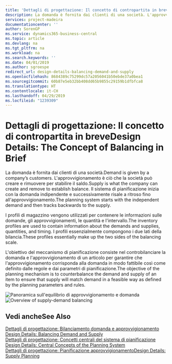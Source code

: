 ```yaml
---
title: 'Dettagli di progettazione: Il concetto di contropartita in breve | Microsoft Docs'
description: La domanda è fornita dai clienti di una società. L'approvvigionamento è ciò che la società può creare e rimuovere per stabilire il saldo. Il sistema di pianificazione inizia con la domanda indipendente e successivamente risale a ritroso fino all'approvvigionamento.
services: project-madeira
documentationcenter: ''
author: SorenGP
ms.service: dynamics365-business-central
ms.topic: article
ms.devlang: na
ms.tgt_pltfrm: na
ms.workload: na
ms.search.keywords: ''
ms.date: 04/01/2019
ms.author: sgroespe
redirect_url: design-details-balancing-demand-and-supply
ms.openlocfilehash: 8684389c75299dc57a2056041b50ebde37a0bea1
ms.sourcegitcommit: 60b87e5eb32bb408dd65b9855c29159b1dfbfca8
ms.translationtype: HT
ms.contentlocale: it-CH
ms.lasthandoff: 04/29/2019
ms.locfileid: "1239309"
---
```

# <a name="design-details-the-concept-of-balancing-in-brief"></a><span data-ttu-id="3d57e-105">Dettagli di progettazione: Il concetto di contropartita in breve</span><span class="sxs-lookup"><span data-stu-id="3d57e-105">Design Details: The Concept of Balancing in Brief</span></span>
<span data-ttu-id="3d57e-106">La domanda è fornita dai clienti di una società.</span><span class="sxs-lookup"><span data-stu-id="3d57e-106">Demand is given by a company’s customers.</span></span> <span data-ttu-id="3d57e-107">L'approvvigionamento è ciò che la società può creare e rimuovere per stabilire il saldo.</span><span class="sxs-lookup"><span data-stu-id="3d57e-107">Supply is what the company can create and remove to establish balance.</span></span> <span data-ttu-id="3d57e-108">Il sistema di pianificazione inizia con la domanda indipendente e successivamente risale a ritroso fino all'approvvigionamento.</span><span class="sxs-lookup"><span data-stu-id="3d57e-108">The planning system starts with the independent demand and then tracks backwards to the supply.</span></span>  

 <span data-ttu-id="3d57e-109">I profili di magazzino vengono utilizzati per contenere le informazioni sulle domande, gli approvvigionamenti, le quantità e l'intervallo.</span><span class="sxs-lookup"><span data-stu-id="3d57e-109">The inventory profiles are used to contain information about the demands and supplies, quantities, and timing.</span></span> <span data-ttu-id="3d57e-110">I profili essenzialmente compongono i due lati della bilancia.</span><span class="sxs-lookup"><span data-stu-id="3d57e-110">These profiles essentially make up the two sides of the balancing scale.</span></span>  

 <span data-ttu-id="3d57e-111">L'obiettivo del meccanismo di pianificazione consiste nel controbilanciare la domanda e l'approvvigionamento di un articolo per garantire che l'approvvigionamento corrisponda alla domanda in modo fattibile così come definito dalle regole e dai parametri di pianificazione.</span><span class="sxs-lookup"><span data-stu-id="3d57e-111">The objective of the planning mechanism is to counterbalance the demand and supply of an item to ensure that supply will match demand in a feasible way as defined by the planning parameters and rules.</span></span>  

 <span data-ttu-id="3d57e-112">![Panoramica sull'equilibrio di approvvigionamento e domanda](media/nav_app_supply_planning_2_balancing.png "Panoramica sull'equilibrio di approvvigionamento e domanda")</span><span class="sxs-lookup"><span data-stu-id="3d57e-112">![Overview of supply-demand balancing](media/nav_app_supply_planning_2_balancing.png "Overview of supply-demand balancing")</span></span>  

## <a name="see-also"></a><span data-ttu-id="3d57e-113">Vedi anche</span><span class="sxs-lookup"><span data-stu-id="3d57e-113">See Also</span></span>  
 <span data-ttu-id="3d57e-114">[Dettagli di progettazione: Bilanciamento domanda e approvvigionamento](design-details-balancing-demand-and-supply.md) </span><span class="sxs-lookup"><span data-stu-id="3d57e-114">[Design Details: Balancing Demand and Supply](design-details-balancing-demand-and-supply.md) </span></span>  
 <span data-ttu-id="3d57e-115">[Dettagli di progettazione: Concetti centrali del sistema di pianificazione](design-details-central-concepts-of-the-planning-system.md) </span><span class="sxs-lookup"><span data-stu-id="3d57e-115">[Design Details: Central Concepts of the Planning System](design-details-central-concepts-of-the-planning-system.md) </span></span>  
 [<span data-ttu-id="3d57e-116">Dettagli di progettazione: Pianificazione approvvigionamento</span><span class="sxs-lookup"><span data-stu-id="3d57e-116">Design Details: Supply Planning</span></span>](design-details-supply-planning.md)
